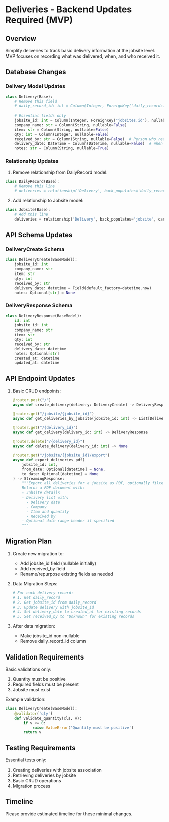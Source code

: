 # Deliveries - Backend Updates Required (MVP)

## Overview
Simplify deliveries to track basic delivery information at the jobsite level. MVP focuses on recording what was delivered, when, and who received it.

## Database Changes

### Delivery Model Updates
```python
class Delivery(Base):
    # Remove this field
    # daily_record_id: int = Column(Integer, ForeignKey("daily_records.id"))
    
    # Essential fields only
    jobsite_id: int = Column(Integer, ForeignKey("jobsites.id"), nullable=False)
    company_name: str = Column(String, nullable=False)
    item: str = Column(String, nullable=False)
    qty: int = Column(Integer, nullable=False)
    received_by: str = Column(String, nullable=False)  # Person who received the delivery
    delivery_date: DateTime = Column(DateTime, nullable=False)  # When it was received
    notes: str = Column(String, nullable=True)
```

### Relationship Updates
1. Remove relationship from DailyRecord model:
```python
class DailyRecord(Base):
    # Remove this line
    # deliveries = relationship('Delivery', back_populates='daily_record', cascade='all, delete-orphan')
```

2. Add relationship to Jobsite model:
```python
class Jobsite(Base):
    # Add this line
    deliveries = relationship('Delivery', back_populates='jobsite', cascade='all, delete-orphan')
```

## API Schema Updates

### DeliveryCreate Schema
```python
class DeliveryCreate(BaseModel):
    jobsite_id: int
    company_name: str
    item: str
    qty: int
    received_by: str
    delivery_date: datetime = Field(default_factory=datetime.now)
    notes: Optional[str] = None
```

### DeliveryResponse Schema
```python
class DeliveryResponse(BaseModel):
    id: int
    jobsite_id: int
    company_name: str
    item: str
    qty: int
    received_by: str
    delivery_date: datetime
    notes: Optional[str]
    created_at: datetime
    updated_at: datetime
```

## API Endpoint Updates

1. Basic CRUD endpoints:
   ```python
   @router.post("/")
   async def create_delivery(delivery: DeliveryCreate) -> DeliveryResponse

   @router.get("/jobsite/{jobsite_id}")
   async def get_deliveries_by_jobsite(jobsite_id: int) -> List[DeliveryResponse]

   @router.get("/{delivery_id}")
   async def get_delivery(delivery_id: int) -> DeliveryResponse

   @router.delete("/{delivery_id}")
   async def delete_delivery(delivery_id: int) -> None

   @router.get("/jobsite/{jobsite_id}/export")
   async def export_deliveries_pdf(
       jobsite_id: int,
       from_date: Optional[datetime] = None,
       to_date: Optional[datetime] = None
   ) -> StreamingResponse:
       """Export all deliveries for a jobsite as PDF, optionally filtered by date range.
       Returns a PDF document with:
       - Jobsite details
       - Delivery list with:
         - Delivery date
         - Company
         - Item and quantity
         - Received by
       - Optional date range header if specified
       """
   ```

## Migration Plan

1. Create new migration to:
   - Add jobsite_id field (nullable initially)
   - Add received_by field
   - Rename/repurpose existing fields as needed

2. Data Migration Steps:
   ```python
   # For each delivery record:
   # 1. Get daily_record
   # 2. Get jobsite_id from daily_record
   # 3. Update delivery with jobsite_id
   # 4. Set delivery_date to created_at for existing records
   # 5. Set received_by to "Unknown" for existing records
   ```

3. After data migration:
   - Make jobsite_id non-nullable
   - Remove daily_record_id column

## Validation Requirements

Basic validations only:
1. Quantity must be positive
2. Required fields must be present
3. Jobsite must exist

Example validation:
```python
class DeliveryCreate(BaseModel):
    @validator('qty')
    def validate_quantity(cls, v):
        if v <= 0:
            raise ValueError('Quantity must be positive')
        return v
```

## Testing Requirements

Essential tests only:
1. Creating deliveries with jobsite association
2. Retrieving deliveries by jobsite
3. Basic CRUD operations
4. Migration process

## Timeline
Please provide estimated timeline for these minimal changes. 